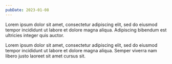 ```yaml
---
pubDate: 2023-01-08
---
```


Lorem ipsum dolor sit amet, consectetur adipiscing elit, sed do eiusmod tempor incididunt ut labore et dolore magna aliqua. Adipiscing bibendum est ultricies integer quis auctor.

Lorem ipsum dolor sit amet, consectetur adipiscing elit, sed do eiusmod tempor incididunt ut labore et dolore magna aliqua. Semper viverra nam libero justo laoreet sit amet cursus sit.
